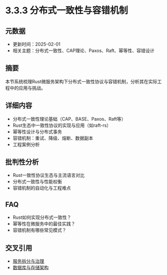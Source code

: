 # 3.3.3 分布式一致性与容错机制

## 元数据

- 更新时间：2025-02-01
- 相关主题：分布式一致性、CAP理论、Paxos、Raft、幂等性、容错设计

## 摘要

本节系统梳理Rust微服务架构下分布式一致性协议与容错机制，分析其在实际工程中的应用与挑战。

## 详细内容

- 分布式一致性理论基础（CAP、BASE、Paxos、Raft等）
- Rust生态中一致性协议的实现与应用（如raft-rs）
- 幂等性设计与分布式事务
- 容错机制：重试、降级、熔断、数据副本
- 工程案例分析

## 批判性分析

- Rust一致性协议生态与主流语言对比
- 分布式一致性与性能权衡
- 容错机制的自动化与工程难点

## FAQ

- Rust如何实现分布式一致性？
- 幂等性在微服务中的最佳实践？
- 容错机制有哪些常见模式？

## 交叉引用

- [服务拆分与治理](./3.3.1_服务拆分与治理.md)
- [数据库与存储架构](../05_database_storage.md)
